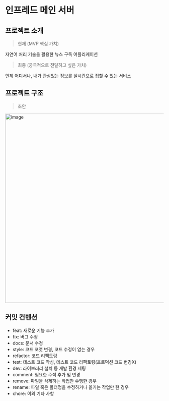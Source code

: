 # 인프레드 메인 서버



## 프로젝트 소개

> 현재 (MVP 핵심 가치)

자연어 처리 기술을 활용한 뉴스 구독 어플리케이션

> 최종 (궁극적으로 전달하고 싶은 가치)

언제 어디서나, 내가 관심있는 정보를 실시간으로 접할 수 있는 서비스



## 프로젝트 구조

> 초안

<img width="600" alt="image" src="../../Library/Application Support/typora-user-images/155872538-0a4e60b5-f8d9-41ef-9fb8-80ed4db0b10c.png">

## 커밋 컨벤션
- feat: 새로운 기능 추가
- fix: 버그 수정
- docs: 문서 수정
- style: 코드 포맷 변경, 코드 수정이 없는 경우
- refactor: 코드 리팩토링
- test: 테스트 코드 작성, 테스트 코드 리팩토링(프로덕션 코드 변경X)
- dev: 라이브러리 설치 등 개발 환경 세팅
- comment: 필요한 주석 추가 및 변경
- remove: 파일을 삭제하는 작업만 수행한 경우
- rename: 파일 혹은 폴더명을 수정하거나 옮기는 작업만 한 경우
- chore: 이외 기타 사항